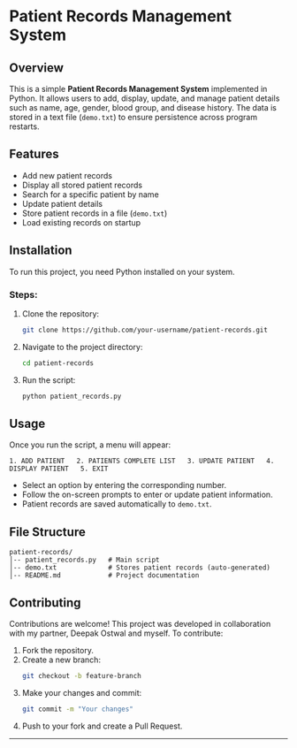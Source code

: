 # Patient Records Management System

## Overview

This is a simple **Patient Records Management System** implemented in Python. It allows users to add, display, update, and manage patient details such as name, age, gender, blood group, and disease history. The data is stored in a text file (`demo.txt`) to ensure persistence across program restarts.

## Features

- Add new patient records
- Display all stored patient records
- Search for a specific patient by name
- Update patient details
- Store patient records in a file (`demo.txt`)
- Load existing records on startup

## Installation

To run this project, you need Python installed on your system.

### Steps:

1. Clone the repository:
   ```bash
   git clone https://github.com/your-username/patient-records.git
   ```
2. Navigate to the project directory:
   ```bash
   cd patient-records
   ```
3. Run the script:
   ```bash
   python patient_records.py
   ```

## Usage

Once you run the script, a menu will appear:

```
1. ADD PATIENT   2. PATIENTS COMPLETE LIST   3. UPDATE PATIENT   4. DISPLAY PATIENT   5. EXIT
```

- Select an option by entering the corresponding number.
- Follow the on-screen prompts to enter or update patient information.
- Patient records are saved automatically to `demo.txt`.

## File Structure

```
patient-records/
│-- patient_records.py   # Main script
│-- demo.txt             # Stores patient records (auto-generated)
│-- README.md            # Project documentation
```

## Contributing

Contributions are welcome! This project was developed in collaboration with my partner, Deepak Ostwal and myself. To contribute:

1. Fork the repository.
2. Create a new branch:
   ```bash
   git checkout -b feature-branch
   ```
3. Make your changes and commit:
   ```bash
   git commit -m "Your changes"
   ```
4. Push to your fork and create a Pull Request.

---



